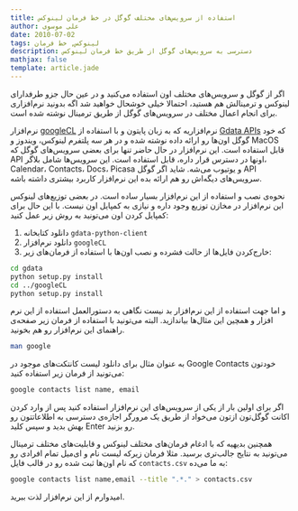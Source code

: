 ```yaml
---
title: استفاده از سرویس‌های مختلف گوگل در خط فرمان لینوکس
author: علی موسوی
date: 2010-07-02
tags: لینوکس, خط فرمان
description: دسترسی به سرویس‌های گوگل از طریق خط فرمان لینوکس
mathjax: false
template: article.jade
---
```


اگر از گوگل و سرویس‌های مختلف اون استفاده می‌کنید و در عین حال جزو طرفدارای لینوکس و ترمینالش هم هستید، احتمالا خیلی خوشحال‌ خواهید شد اگه بدونید نرم‌افزاری برای انجام اعمال مختلف در سرویس‌های گوگل از طریق ترمینال نوشته شده است.

<span class="more"></span>

نرم‌افزار [googleCL](http://code.google.com/p/googlecl/) نرم‌افزاریه که به زبان پایتون و با استفاده از [Gdata APIs](http://code.google.com/apis/gdata/docs/directory.html) که خود گوگل اون‌ها رو ارائه داده نوشته شده و در هر سه پلتفرم لینوکس، ویندوز و MacOS قابل استفاده ‌است. این نرم‌افزار در حال حاضر تنها برای بعضی سرویس‌های گوگل که API اونها در دسترس قرار داره، قابل استفاده است. این سرویس‌ها شامل بلاگر، Calendar، Contacts، Docs، Picasa و یوتیوب می‌شه. شاید اگر گوگل API سرویس‌های دیگه‌اش رو هم ارائه بده این نرم‌افزار کاربرد بیشتری داشته باشه.

نحوه‌ی نصب و استفاده از این نرم‌افزار بسیار ساده است. در بعضی توزیع‌های لینوکس این نرم‌افزار در مخازن توزیع‌ وجود داره و نیازی به کمپایل اون نیست. با این حال برای کمپایل کردن اون می‌تونید به روش زیر عمل کنید:

1. دانلود کتابخانه `gdata-python-client`
2. دانلود نرم‌افزار `googleCL`
3. خارج‌کردن فایل‌ها از حالت فشرده و نصب اون‌ها با استفاده از فرمان‌های زیر:

```bash
cd gdata
python setup.py install
cd ../googleCL
python setup.py install
```

و اما جهت استفاده از این نرم‌افزار بد نیست نگاهی به دستورالعمل استفاده از این نرم افزار و همچین این مثال‌ها بیاندازید. البته می‌تونید با استفاده از فرمان زیر صفحه‌ی راهنمای این نرم‌افزار رو هم بخونید.

```bash
man google
```

به عنوان مثال برای دانلود لیست کانتکت‌های موجود در Google Contacts خودتون می‌تونید از فرمان زیر استفاده کنید:

```bash
google contacts list name, email
```

اگر برای اولین بار از یکی از سرویس‌های این نرم‌افزار استفاده کنید پس از وارد کردن اکانت گوگل‌تون ازتون می‌خواد از طریق یک مرورگر اجازه‌ی دسترسی به اطلاعاتتون رو بهش بدید و سپس کلید Enter رو بزنید.

همچنین بدیهیه که با ادغام فرمان‌های مختلف لینوکس و قابلیت‌های مختلف ترمینال می‌تونید به نتایج جالب‌تری برسید. مثلا فرمان زیرکه لیست نام و ای‌میل تمام افرادی رو که نام اون‌ها ثبت شده رو در قالب فایل `contacts.csv` به ما می‌ده:

```bash
google contacts list name,email --title ".*." > contacts.csv
```

امیدوارم از این نرم‌افزار لذت ببرید.

